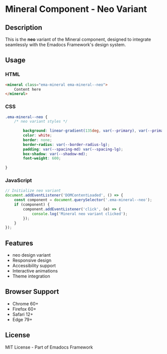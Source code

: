 # Mineral Component - Neo Variant

## Description
This is the **neo** variant of the Mineral component, designed to integrate seamlessly with the Emadocs Framework's design system.

## Usage

### HTML
```html
<mineral class="ema-mineral ema-mineral--neo">
    Content here
</mineral>
```

### CSS
```css
.ema-mineral--neo {
    /* neo variant styles */
    
        background: linear-gradient(135deg, var(--primary), var(--primary-dark));
        color: white;
        border: none;
        border-radius: var(--border-radius-lg);
        padding: var(--spacing-md) var(--spacing-lg);
        box-shadow: var(--shadow-md);
        font-weight: 600;
    
}
```

### JavaScript
```javascript
// Initialize neo variant
document.addEventListener('DOMContentLoaded', () => {
    const component = document.querySelector('.ema-mineral--neo');
    if (component) {
        component.addEventListener('click', (e) => {
            console.log('Mineral neo variant clicked');
        });
    }
});
```

## Features
- neo design variant
- Responsive design
- Accessibility support
- Interactive animations
- Theme integration

## Browser Support
- Chrome 60+
- Firefox 60+
- Safari 12+
- Edge 79+

## License
MIT License - Part of Emadocs Framework
